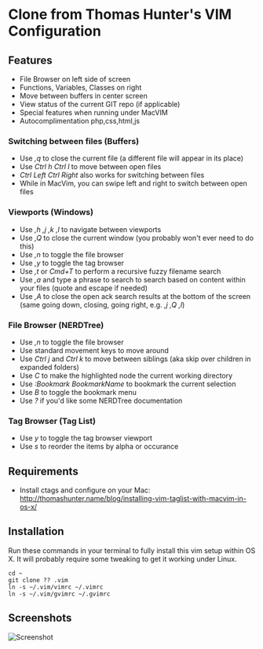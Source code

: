 # Clone from  Thomas Hunter's VIM Configuration

## Features

* File Browser on left side of screen
* Functions, Variables, Classes on right
* Move between buffers in center screen
* View status of the current GIT repo (if applicable)
* Special features when running under MacVIM
* Autocomplimentation php,css,html,js

### Switching between files (Buffers)

* Use _,q_ to close the current file (a different file will appear in its place)
* Use _Ctrl h Ctrl l_ to move between open files
 * _Ctrl Left Ctrl Right_ also works for switching between files
 * While in MacVim, you can swipe left and right to switch between open files

### Viewports (Windows)

* Use _,h ,j ,k ,l_ to navigate between viewports
* Use _,Q_ to close the current window (you probably won't ever need to do this)
* Use _,n_ to toggle the file browser
* Use _,y_ to toggle the tag browser
* Use _,t_ or _Cmd+T_ to perform a recursive fuzzy filename search
* Use _,a_ and type a phrase to search to search based on content within your files (quote and escape if needed)
* Use _,A_ to close the open ack search results at the bottom of the screen (same going down, closing, going right, e.g. _,j ,Q ,l_)

### File Browser (NERDTree)

* Use _,n_ to toggle the file browser
* Use standard movement keys to move around
* Use _Ctrl j_ and _Ctrl k_ to move between siblings (aka skip over children in expanded folders)
* Use _C_ to make the highlighted node the current working directory
* Use _:Bookmark BookmarkName_ to bookmark the current selection
* Use _B_ to toggle the bookmark menu
* Use _?_ if you'd like some NERDTree documentation

### Tag Browser (Tag List)

* Use _y_ to toggle the tag browser viewport
* Use _s_ to reorder the items by alpha or occurance

## Requirements

* Install ctags and configure on your Mac: http://thomashunter.name/blog/installing-vim-taglist-with-macvim-in-os-x/

## Installation

Run these commands in your terminal to fully install this vim setup within OS X. It will probably require some
tweaking to get it working under Linux.

    cd ~
    git clone ?? .vim
    ln -s ~/.vim/vimrc ~/.vimrc
    ln -s ~/.vim/gvimrc ~/.gvimrc

## Screenshots

![Screenshot](http://thomashunter.name/pictures/macvim.png "Screenshot of MacVIM")

